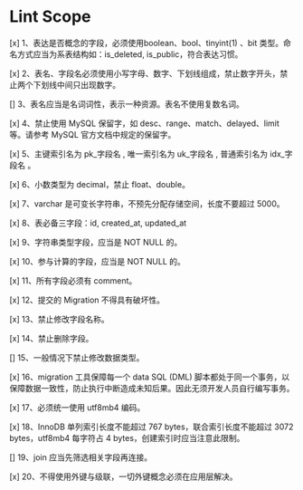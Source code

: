 # Lint Scope

[x] 1、表达是否概念的字段，必须使用boolean、bool、tinyint(1) 、bit 类型。命名方式应当为系表结构如：is_deleted, is_public，符合表达习惯。

[x] 2、表名、字段名必须使用小写字母、数字、下划线组成，禁止数字开头，禁止两个下划线中间只出现数字。

[] 3、表名应当是名词词性，表示一种资源。表名不使用复数名词。

[x] 4、禁止使用 MySQL 保留字，如 desc、range、match、delayed、limit 等。请参考 MySQL 官方文档中规定的保留字。

[x] 5、主键索引名为 pk_字段名 , 唯一索引名为 uk_字段名 , 普通索引名为 idx_字段名 。

[x] 6、小数类型为 decimal，禁止 float、double。

[x] 7、varchar 是可变长字符串，不预先分配存储空间，长度不要超过 5000。

[x] 8、表必备三字段：id, created_at, updated_at

[x] 9、字符串类型字段，应当是 NOT NULL 的。

[x] 10、参与计算的字段，应当是 NOT NULL 的。

[x] 11、所有字段必须有 comment。

[x] 12、提交的 Migration 不得具有破坏性。

[x] 13、禁止修改字段名称。

[x] 14、禁止删除字段。

[] 15、一般情况下禁止修改数据类型。

[x] 16、migration 工具保障每一个 data SQL (DML) 脚本都处于同一个事务，以保障数据一致性，防止执行中断造成未知后果。因此无须开发人员自行编写事务。

[x] 17、必须统一使用 utf8mb4 编码。

[x] 18、InnoDB 单列索引长度不能超过 767 bytes，联合索引长度不能超过 3072 bytes，utf8mb4 每字符占 4 bytes，创建索引时应当注意此限制。

[] 19、join 应当先筛选相关字段再连接。

[x] 20、不得使用外键与级联，一切外键概念必须在应用层解决。